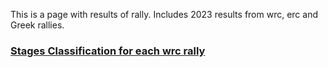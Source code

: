 This is a page with results of rally.
Includes 2023 results from wrc, erc and Greek rallies.
<h3><a href='https://github.com/teneatis/results2023/wiki/Summary'>Stages Classification for each wrc rally</a></h3>
